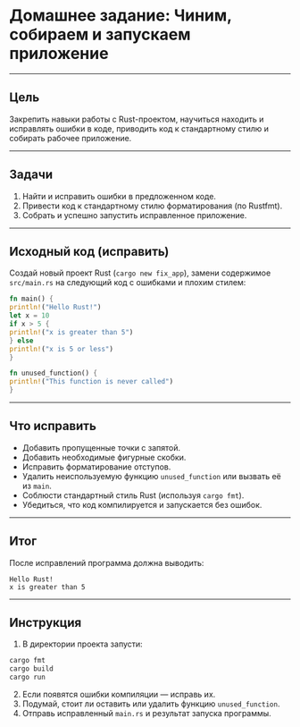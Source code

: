 # Домашнее задание: Чиним, собираем и запускаем приложение

---

## Цель

Закрепить навыки работы с Rust-проектом, научиться находить и исправлять ошибки в коде, приводить код к стандартному стилю и собирать рабочее приложение.

---

## Задачи

1. Найти и исправить ошибки в предложенном коде.
2. Привести код к стандартному стилю форматирования (по Rustfmt).
3. Собрать и успешно запустить исправленное приложение.

---

## Исходный код (исправить)

Создай новый проект Rust (`cargo new fix_app`), замени содержимое `src/main.rs` на следующий код с ошибками и плохим стилем:

```rust
fn main() {
println!("Hello Rust!")
let x = 10
if x > 5 {
println!("x is greater than 5")
} else
println!("x is 5 or less")
}

fn unused_function() {
println!("This function is never called")
}
```

---

## Что исправить

* Добавить пропущенные точки с запятой.
* Добавить необходимые фигурные скобки.
* Исправить форматирование отступов.
* Удалить неиспользуемую функцию `unused_function` или вызвать её из `main`.
* Соблюсти стандартный стиль Rust (используя `cargo fmt`).
* Убедиться, что код компилируется и запускается без ошибок.

---

## Итог

После исправлений программа должна выводить:

```
Hello Rust!
x is greater than 5
```

---

## Инструкция

1. В директории проекта запусти:

```bash
cargo fmt
cargo build
cargo run
```

2. Если появятся ошибки компиляции — исправь их.
3. Подумай, стоит ли оставить или удалить функцию `unused_function`.
4. Отправь исправленный `main.rs` и результат запуска программы.